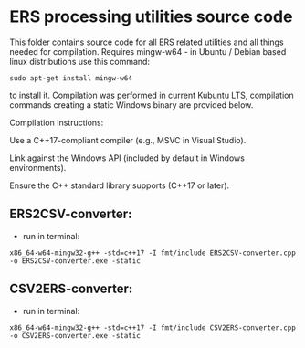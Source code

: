 # ERS processing utilities source code

This folder contains source code for all ERS related utilities and all things needed for compilation.
Requires mingw-w64 - in Ubuntu / Debian based linux distributions use this command:

`sudo apt-get install mingw-w64`

to install it. 
Compilation was performed in current Kubuntu LTS, compilation commands creating a static Windows binary are provided below.

Compilation Instructions:

Use a C++17-compliant compiler (e.g., MSVC in Visual Studio).

Link against the Windows API (included by default in Windows environments).

Ensure the C++ standard library supports <filesystem> (C++17 or later).

## ERS2CSV-converter:

- run in terminal:

`x86_64-w64-mingw32-g++ -std=c++17 -I fmt/include ERS2CSV-converter.cpp -o ERS2CSV-converter.exe -static`

## CSV2ERS-converter:

- run in terminal:

`x86_64-w64-mingw32-g++ -std=c++17 -I fmt/include CSV2ERS-converter.cpp -o CSV2ERS-converter.exe -static`
